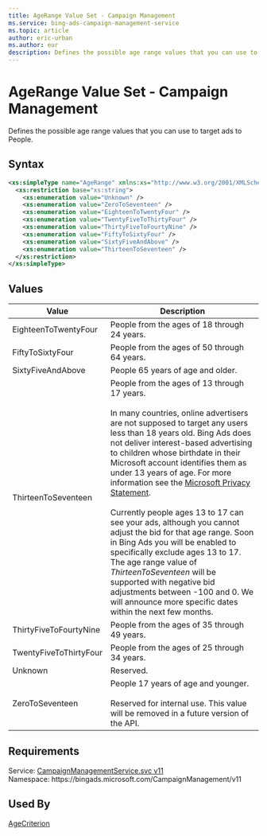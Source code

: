 ```yaml
---
title: AgeRange Value Set - Campaign Management
ms.service: bing-ads-campaign-management-service
ms.topic: article
author: eric-urban
ms.author: eur
description: Defines the possible age range values that you can use to target ads to People.
---
```

# AgeRange Value Set - Campaign Management
Defines the possible age range values that you can use to target ads to People.

## Syntax
```xml
<xs:simpleType name="AgeRange" xmlns:xs="http://www.w3.org/2001/XMLSchema">
  <xs:restriction base="xs:string">
    <xs:enumeration value="Unknown" />
    <xs:enumeration value="ZeroToSeventeen" />
    <xs:enumeration value="EighteenToTwentyFour" />
    <xs:enumeration value="TwentyFiveToThirtyFour" />
    <xs:enumeration value="ThirtyFiveToFourtyNine" />
    <xs:enumeration value="FiftyToSixtyFour" />
    <xs:enumeration value="SixtyFiveAndAbove" />
    <xs:enumeration value="ThirteenToSeventeen" />
  </xs:restriction>
</xs:simpleType>
```

## <a name="values"></a>Values

|Value|Description|
|-----------|---------------|
|<a name="eighteentotwentyfour"></a>EighteenToTwentyFour|People from the ages of 18 through 24 years.|
|<a name="fiftytosixtyfour"></a>FiftyToSixtyFour|People from the ages of 50 through 64 years.|
|<a name="sixtyfiveandabove"></a>SixtyFiveAndAbove|People 65 years of age and older.|
|<a name="thirteentoseventeen"></a>ThirteenToSeventeen|People from the ages of 13 through 17 years.<br/><br/>In many countries, online advertisers are not supposed to target any users less than 18 years old. Bing Ads does not deliver interest-based advertising to children whose birthdate in their Microsoft account identifies them as under 13 years of age. For more information see the [Microsoft Privacy Statement](https://privacy.microsoft.com/privacystatement).<br/><br/>Currently people ages 13 to 17 can see your ads, although you cannot adjust the bid for that age range. Soon in Bing Ads you will be enabled to specifically exclude ages 13 to 17. The age range value of *ThirteenToSeventeen* will be supported with negative bid adjustments between -100 and 0. We will announce more specific dates within the next few months.|
|<a name="thirtyfivetofourtynine"></a>ThirtyFiveToFourtyNine|People from the ages of 35 through 49 years.|
|<a name="twentyfivetothirtyfour"></a>TwentyFiveToThirtyFour|People from the ages of 25 through 34 years.|
|<a name="unknown"></a>Unknown|Reserved.|
|<a name="zerotoseventeen"></a>ZeroToSeventeen|People 17 years of age and younger.<br/><br/> Reserved for internal use. This value will be removed in a future version of the API.|

## Requirements
Service: [CampaignManagementService.svc v11](https://campaign.api.bingads.microsoft.com/Api/Advertiser/CampaignManagement/v11/CampaignManagementService.svc)  
Namespace: https\://bingads.microsoft.com/CampaignManagement/v11  

## Used By
[AgeCriterion](agecriterion.md)  
